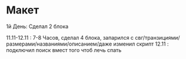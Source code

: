 # Макет

1й День: Сделал 2 блока


11.11-12.11 : 7-8 Часов, сделал 4 блока, запарился с свг/транзициями/размерами/названиями/описанием/даже изменил скрипт
12.11 : подключил поиск вмест того чтоб лечь спать
